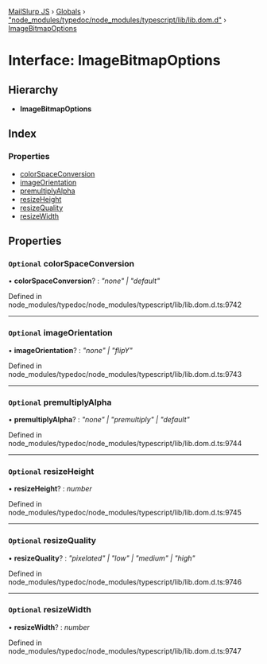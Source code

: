 [MailSlurp JS](../README.md) › [Globals](../globals.md) › ["node_modules/typedoc/node_modules/typescript/lib/lib.dom.d"](../modules/_node_modules_typedoc_node_modules_typescript_lib_lib_dom_d_.md) › [ImageBitmapOptions](_node_modules_typedoc_node_modules_typescript_lib_lib_dom_d_.imagebitmapoptions.md)

# Interface: ImageBitmapOptions

## Hierarchy

* **ImageBitmapOptions**

## Index

### Properties

* [colorSpaceConversion](_node_modules_typedoc_node_modules_typescript_lib_lib_dom_d_.imagebitmapoptions.md#optional-colorspaceconversion)
* [imageOrientation](_node_modules_typedoc_node_modules_typescript_lib_lib_dom_d_.imagebitmapoptions.md#optional-imageorientation)
* [premultiplyAlpha](_node_modules_typedoc_node_modules_typescript_lib_lib_dom_d_.imagebitmapoptions.md#optional-premultiplyalpha)
* [resizeHeight](_node_modules_typedoc_node_modules_typescript_lib_lib_dom_d_.imagebitmapoptions.md#optional-resizeheight)
* [resizeQuality](_node_modules_typedoc_node_modules_typescript_lib_lib_dom_d_.imagebitmapoptions.md#optional-resizequality)
* [resizeWidth](_node_modules_typedoc_node_modules_typescript_lib_lib_dom_d_.imagebitmapoptions.md#optional-resizewidth)

## Properties

### `Optional` colorSpaceConversion

• **colorSpaceConversion**? : *"none" | "default"*

Defined in node_modules/typedoc/node_modules/typescript/lib/lib.dom.d.ts:9742

___

### `Optional` imageOrientation

• **imageOrientation**? : *"none" | "flipY"*

Defined in node_modules/typedoc/node_modules/typescript/lib/lib.dom.d.ts:9743

___

### `Optional` premultiplyAlpha

• **premultiplyAlpha**? : *"none" | "premultiply" | "default"*

Defined in node_modules/typedoc/node_modules/typescript/lib/lib.dom.d.ts:9744

___

### `Optional` resizeHeight

• **resizeHeight**? : *number*

Defined in node_modules/typedoc/node_modules/typescript/lib/lib.dom.d.ts:9745

___

### `Optional` resizeQuality

• **resizeQuality**? : *"pixelated" | "low" | "medium" | "high"*

Defined in node_modules/typedoc/node_modules/typescript/lib/lib.dom.d.ts:9746

___

### `Optional` resizeWidth

• **resizeWidth**? : *number*

Defined in node_modules/typedoc/node_modules/typescript/lib/lib.dom.d.ts:9747

